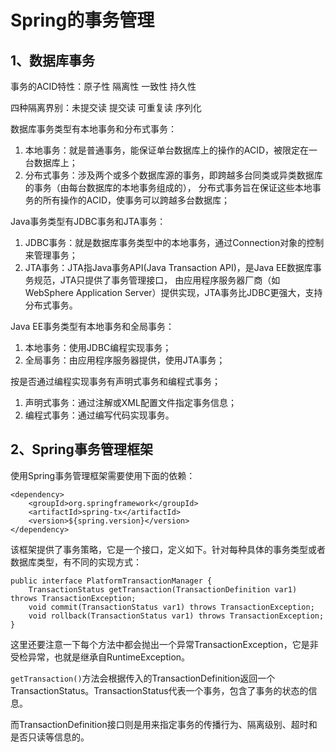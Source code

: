 # Spring的事务管理

## 1、数据库事务

事务的ACID特性：原子性 隔离性 一致性 持久性

四种隔离界别：未提交读 提交读 可重复读 序列化

数据库事务类型有本地事务和分布式事务：

1. 本地事务：就是普通事务，能保证单台数据库上的操作的ACID，被限定在一台数据库上；
2. 分布式事务：涉及两个或多个数据库源的事务，即跨越多台同类或异类数据库的事务（由每台数据库的本地事务组成的），
分布式事务旨在保证这些本地事务的所有操作的ACID，使事务可以跨越多台数据库；

Java事务类型有JDBC事务和JTA事务：

1. JDBC事务：就是数据库事务类型中的本地事务，通过Connection对象的控制来管理事务；
2. JTA事务：JTA指Java事务API(Java Transaction API)，是Java EE数据库事务规范，JTA只提供了事务管理接口，
由应用程序服务器厂商（如WebSphere Application Server）提供实现，JTA事务比JDBC更强大，支持分布式事务。

Java EE事务类型有本地事务和全局事务：

1. 本地事务：使用JDBC编程实现事务；
2. 全局事务：由应用程序服务器提供，使用JTA事务；

按是否通过编程实现事务有声明式事务和编程式事务；

1. 声明式事务：通过注解或XML配置文件指定事务信息；
2. 编程式事务：通过编写代码实现事务。

## 2、Spring事务管理框架

使用Spring事务管理框架需要使用下面的依赖：

```
<dependency>
    <groupId>org.springframework</groupId>
    <artifactId>spring-tx</artifactId>
    <version>${spring.version}</version>
</dependency>
```

该框架提供了事务策略，它是一个接口，定义如下。针对每种具体的事务类型或者数据库类型，有不同的实现方式：

```
public interface PlatformTransactionManager {
    TransactionStatus getTransaction(TransactionDefinition var1) throws TransactionException;
    void commit(TransactionStatus var1) throws TransactionException;
    void rollback(TransactionStatus var1) throws TransactionException;
}
```

这里还要注意一下每个方法中都会抛出一个异常TransactionException，它是非受检异常，也就是继承自RuntimeException。

`getTransaction()`方法会根据传入的TransactionDefinition返回一个TransactionStatus。TransactionStatus代表一个事务，包含了事务的状态的信息。

而TransactionDefinition接口则是用来指定事务的传播行为、隔离级别、超时和是否只读等信息的。








